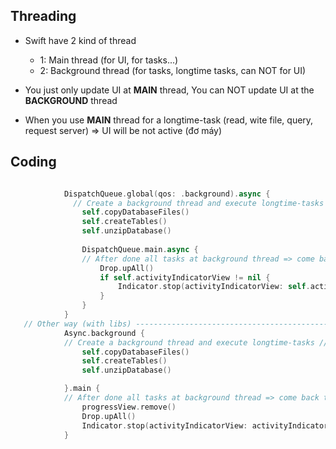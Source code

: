 ## Threading

- Swift have 2 kind of thread
  - 1: Main thread (for UI, for tasks...)
  - 2: Background thread (for tasks, longtime tasks, can NOT for UI)
  
- You just only update UI at **MAIN** thread, You can NOT update UI at the **BACKGROUND** thread

- When you use **MAIN** thread for a longtime-task (read, wite file, query, request server) => UI will be not active (đơ máy)

## Coding
```swift

            DispatchQueue.global(qos: .background).async {
              // Create a background thread and execute longtime-tasks // 
                self.copyDatabaseFiles()
                self.createTables()
                self.unzipDatabase()
                
                DispatchQueue.main.async {
                // After done all tasks at background thread => come back to main thread
                    Drop.upAll()
                    if self.activityIndicatorView != nil {
                        Indicator.stop(activityIndicatorView: self.activityIndicatorView!)
                    }
                }
            }
   // Other way (with libs) ----------------------------------------------------
            Async.background {
            // Create a background thread and execute longtime-tasks // 
                self.copyDatabaseFiles()
                self.createTables()
                self.unzipDatabase()

            }.main {
            // After done all tasks at background thread => come back to main thread
                progressView.remove()
                Drop.upAll()
                Indicator.stop(activityIndicatorView: activityIndicatorView)
            }

```
